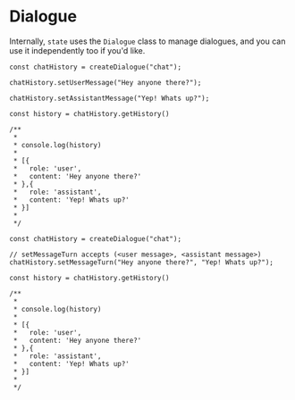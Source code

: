 # Dialogue
Internally, `state` uses the `Dialogue` class to manage dialogues, and you can use it independently too if you'd like.

```typescript:no-line-numbers
const chatHistory = createDialogue("chat");

chatHistory.setUserMessage("Hey anyone there?");

chatHistory.setAssistantMessage("Yep! Whats up?");

const history = chatHistory.getHistory()

/**
 * 
 * console.log(history)
 * 
 * [{ 
 *   role: 'user',
 *   content: 'Hey anyone there?'
 * },{ 
 *   role: 'assistant', 
 *   content: 'Yep! Whats up?' 
 * }]
 * 
 */
```

```typescript:no-line-numbers
const chatHistory = createDialogue("chat");

// setMessageTurn accepts (<user message>, <assistant message>)
chatHistory.setMessageTurn("Hey anyone there?", "Yep! Whats up?");

const history = chatHistory.getHistory()

/**
 * 
 * console.log(history)
 * 
 * [{ 
 *   role: 'user',
 *   content: 'Hey anyone there?'
 * },{ 
 *   role: 'assistant', 
 *   content: 'Yep! Whats up?' 
 * }]
 * 
 */

```